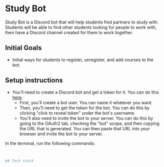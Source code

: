# Study Bot

Study Bot is a Discord bot that will help students find partners to study with.
Students will be able to find other students looking for people to work with,
then have a Discord channel created for them to work together.

## Initial Goals

- Initial ways for students to register, unregister, and add courses to the bot.

## Setup instructions

- You'll need to create a Discord bot and get a token for it. You can do this
  [here](https://discordapp.com/developers/applications/me).
    - First, you'll create a bot user. You can name it whatever you want.
    - Then, you'll need to get the token for the bot. You can do this by clicking
        "click to reveal token" under the bot's username.
    - You'll also need to invite the bot to your server. You can do this by going
        to the OAuth2 tab, checking the "bot" scope, and then copying the URL
        that is generated. You can then paste that URL into your browser and
        invite the bot to your server.

In the terminal, run the following commands:

```bash


## Tech stack